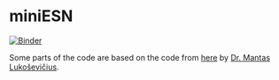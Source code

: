 # miniESN

[![Binder](https://mybinder.org/badge_logo.svg)](https://mybinder.org/v2/gh/mizvol/miniESN/master)

Some parts of the code are based on the code from [here](https://mantas.info/code/simple_esn/) by [Dr. Mantas Lukoševičius](https://mantas.info/).
